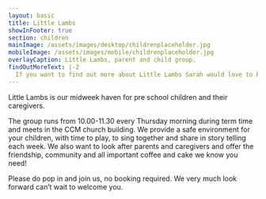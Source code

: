 ```yaml
---
layout: basic
title: Little Lambs
showInFooter: true
section: children
mainImage: /assets/images/desktop/childrenplaceholder.jpg
mobileImage: /assets/images/mobile/childrenplaceholder.jpg
overlayCaption: Little Lambs, parent and child group.
findOutMoreText: |-2
  If you want to find out more about Little Lambs Sarah would love to hear from you.
---
```

Little Lambs is our midweek haven for pre school children and their caregivers.

The group runs from 10.00-11.30 every Thursday morning during term time and meets in the CCM church building. We provide a safe environment for your children, with time to play, to sing together and share in story telling each week. We also want to look after parents and caregivers and offer the friendship, community and all important coffee and cake we know you need!

Please do pop in and join us, no booking required. We very much look forward can’t wait to welcome you.

